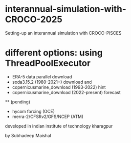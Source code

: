 # interannual-simulation-with-CROCO-2025
Setting-up an interannual simulation with CROCO-PISCES

# different options: using ThreadPoolExecutor
* ERA-5 data parallel download
* soda3.15.2 (1980-2021+) download and
* copernicusmarine_download (1993-2022) hint
* copernicusmarine_download (2022-present) forecast

** (pending)
* hycom forcing (OCE)
* merra-2/CFSRv2/GFS/NCEP (ATM)





developed in indian institute of technology kharagpur



by Subhadeep Maishal
